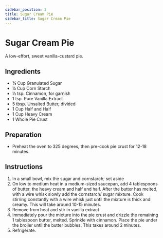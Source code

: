 ```yaml
---
sidebar_position: 2
title: Sugar Cream Pie
sidebar_title: Sugar Cream Pie
---
```


# Sugar Cream Pie
A low-effort, sweet vanilla-custard pie.

## Ingredients
  - ¾ Cup Granulated Sugar
  - ¼ Cup Corn Starch
  - ½ tsp. Cinnamon, for garnish
  - 1 tsp. Pure Vanilla Extract
  - 5 tbsp. Unsalted Butter, divided
  - 1 Cup Half and Half
  - 1 Cup Heavy Cream
  - 1 Whole Pie Crust

## Preparation
  - Preheat the oven to 325 degrees, then pre-cook pie crust for 12-18 minutes.

## Instructions
  1. In a small bowl, mix the sugar and cornstarch; set aside
  2. On low to medium heat in a medium-sized saucepan, add 4 tablespoons of butter, the heavy cream and half and half. After the butter has melted, with a wire whisk slowly add the cornstarch/ sugar mixture. Cook stirring constantly with a wire whisk just until the mixture is thick and creamy. This will take around 10-15 minutes.
  3. Remove from heat and stir in vanilla extract
  4. Immediately pour the mixture into the pie crust and drizzle the remaining 1 tablespoon butter, melted. Sprinkle with cinnamon. Place the pie under the broiler until the butter bubbles. This takes around 2 minutes.
  5. Refrigerate.

  